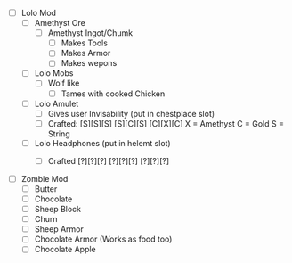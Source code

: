 - [ ] Lolo Mod
   - [ ] Amethyst Ore
      - [ ] Amethyst Ingot/Chumk
         - [ ] Makes Tools
         - [ ] Makes Armor
         - [ ] Makes wepons
   - [ ] Lolo Mobs
      - [ ] Wolf like
         - [ ] Tames with cooked Chicken
   - [ ] Lolo Amulet
      - [ ] Gives user Invisability (put in chestplace slot)
      - [ ] Crafted:
        [S][S][S]
        [S][C][S]
        [C][X][C]
                    X = Amethyst
                    C = Gold
                    S = String
   - [ ] Lolo Headphones (put in helemt slot)
      - [ ] Crafted
         [?][?][?]
         [?][?][?]
         [?][?][?]


- [ ] Zombie Mod
   - [ ] Butter
   - [ ] Chocolate
   - [ ] Sheep Block
   - [ ] Churn
   - [ ] Sheep Armor
   - [ ] Chocolate Armor (Works as food too)
   - [ ] Chocolate Apple
